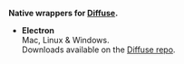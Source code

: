 __Native wrappers for [Diffuse](https://github.com/icidasset/diffuse).__

- __Electron__  
  Mac, Linux & Windows.  
  Downloads available on the [Diffuse repo](https://github.com/icidasset/diffuse/releases).
